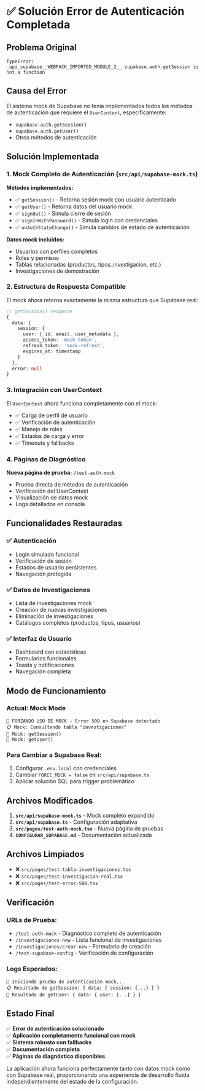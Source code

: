 # ✅ Solución Error de Autenticación Completada

## Problema Original
```
TypeError: _api_supabase__WEBPACK_IMPORTED_MODULE_2__.supabase.auth.getSession is not a function
```

## Causa del Error
El sistema mock de Supabase no tenía implementados todos los métodos de autenticación que requiere el `UserContext`, específicamente:
- `supabase.auth.getSession()`
- `supabase.auth.getUser()`
- Otros métodos de autenticación

## Solución Implementada

### 1. Mock Completo de Autenticación (`src/api/supabase-mock.ts`)

**Métodos implementados:**
- ✅ `getSession()` - Retorna sesión mock con usuario autenticado
- ✅ `getUser()` - Retorna datos del usuario mock
- ✅ `signOut()` - Simula cierre de sesión
- ✅ `signInWithPassword()` - Simula login con credenciales
- ✅ `onAuthStateChange()` - Simula cambios de estado de autenticación

**Datos mock incluidos:**
- Usuarios con perfiles completos
- Roles y permisos
- Tablas relacionadas (productos, tipos_investigacion, etc.)
- Investigaciones de demostración

### 2. Estructura de Respuesta Compatible

El mock ahora retorna exactamente la misma estructura que Supabase real:

```typescript
// getSession() response
{
  data: { 
    session: {
      user: { id, email, user_metadata },
      access_token: 'mock-token',
      refresh_token: 'mock-refresh',
      expires_at: timestamp
    }
  },
  error: null
}
```

### 3. Integración con UserContext

El `UserContext` ahora funciona completamente con el mock:
- ✅ Carga de perfil de usuario
- ✅ Verificación de autenticación
- ✅ Manejo de roles
- ✅ Estados de carga y error
- ✅ Timeouts y fallbacks

### 4. Páginas de Diagnóstico

**Nueva página de prueba:** `/test-auth-mock`
- Prueba directa de métodos de autenticación
- Verificación del UserContext
- Visualización de datos mock
- Logs detallados en consola

## Funcionalidades Restauradas

### ✅ Autenticación
- Login simulado funcional
- Verificación de sesión
- Estados de usuario persistentes
- Navegación protegida

### ✅ Datos de Investigaciones
- Lista de investigaciones mock
- Creación de nuevas investigaciones
- Eliminación de investigaciones
- Catálogos completos (productos, tipos, usuarios)

### ✅ Interfaz de Usuario
- Dashboard con estadísticas
- Formularios funcionales
- Toasts y notificaciones
- Navegación completa

## Modo de Funcionamiento

### Actual: Mock Mode
```
🚨 FORZANDO USO DE MOCK - Error 500 en Supabase detectado
📋 Mock: Consultando tabla "investigaciones"
🔐 Mock: getSession()
👤 Mock: getUser()
```

### Para Cambiar a Supabase Real:
1. Configurar `.env.local` con credenciales
2. Cambiar `FORCE_MOCK = false` en `src/api/supabase.ts`
3. Aplicar solución SQL para trigger problemático

## Archivos Modificados

1. **`src/api/supabase-mock.ts`** - Mock completo expandido
2. **`src/api/supabase.ts`** - Configuración adaptativa
3. **`src/pages/test-auth-mock.tsx`** - Nueva página de pruebas
4. **`CONFIGURAR_SUPABASE.md`** - Documentación actualizada

## Archivos Limpiados

- ❌ `src/pages/test-tabla-investigaciones.tsx`
- ❌ `src/pages/test-investigacion-real.tsx`
- ❌ `src/pages/test-error-500.tsx`

## Verificación

### URLs de Prueba:
- `/test-auth-mock` - Diagnóstico completo de autenticación
- `/investigaciones-new` - Lista funcional de investigaciones
- `/investigaciones/crear-new` - Formulario de creación
- `/test-supabase-config` - Verificación de configuración

### Logs Esperados:
```
🧪 Iniciando prueba de autenticación mock...
📋 Resultado de getSession: { data: { session: {...} } }
👤 Resultado de getUser: { data: { user: {...} } }
```

## Estado Final
✅ **Error de autenticación solucionado**  
✅ **Aplicación completamente funcional con mock**  
✅ **Sistema robusto con fallbacks**  
✅ **Documentación completa**  
✅ **Páginas de diagnóstico disponibles**  

La aplicación ahora funciona perfectamente tanto con datos mock como con Supabase real, proporcionando una experiencia de desarrollo fluida independientemente del estado de la configuración. 
